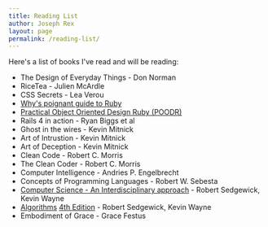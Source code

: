 ```yaml
---
title: Reading List
author: Joseph Rex
layout: page
permalink: /reading-list/
---
```

Here's a list of books I've read and will be reading:

- The Design of Everyday Things - Don Norman
- RiceTea - Julien McArdle
- CSS Secrets - Lea Verou
- [Why's poignant guide to Ruby][1]
- [Practical Object Oriented Design Ruby (POODR)][2]
- Rails 4 in action - Ryan Biggs et al
- Ghost in the wires - Kevin Mitnick
- Art of Intrustion - Kevin Mitnick
- Art of Deception - Kevin Mitnick
- Clean Code - Robert C. Morris
- The Clean Coder - Robert C. Morris
- Computer Intelligence - Andries P. Engelbrecht
- Concepts of Programming Languages - Robert W. Sebesta
- [Computer Science - An Interdisciplinary approach][10] - Robert Sedgewick, Kevin Wayne
- [Algorithms][11] [4th Edition][12] - Robert Sedgewick, Kevin Wayne
- Embodiment of Grace - Grace Festus

[1]:http://mislav.uniqpath.com/poignant-guide/
[2]:http://www.poodr.com
[10]:https://www.amazon.com/gp/product/0134076427/
[11]:https://www.amazon.com/gp/product/032157351X/
[12]:http://algs4.cs.princeton.edu/home/
